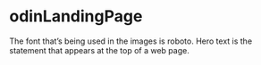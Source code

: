 # odinLandingPage

The font that’s being used in the images is roboto.
Hero text is the statement that appears at the top of a web page.